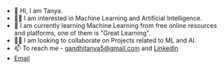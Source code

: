 - 👋 Hi, I am Tanya.
- 👩‍💻 I am interested in Machine Learning and Artificial Intelligence.
- 🌱 I am currently learning Machine Learning from free online resources and platforms, one of them is "Great Learning".
- 🕵️‍♀️ I am looking to collaborate on Projects related to ML and AI.
- 📫 To reach me - gandhitanya5@gmail.com and <a href = "https://www.linkedin.com/in/tanya-a805811a9">LinkedIn</a>
- <a href="gandhitanya5@gmail.com"> Email</a>
<!---
Tanya00001/Tanya00001 is a ✨ special ✨ repository because its `README.md` (this file) appears on your GitHub profile.
You can click the Preview link to take a look at your changes.
--->
